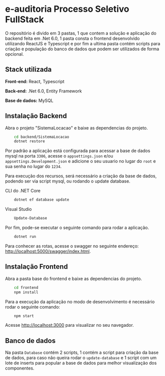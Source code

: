 # e-auditoria Processo Seletivo FullStack

O repositório é divido em 3 pastas, 1 que contem a solução e aplicação do backend feita em .Net 6.0, 1 pasta consta o frontend desenvolvido utilizando ReactJS e Typescript e por fim a ultima pasta contém scripts para criação e população do banco de dados que podem ser utilizados de forma opcional.

## Stack utilizada

**Front-end:** React, Typescript

**Back-end:** .Net 6.0, Entity Framework

**Base de dados:** MySQL

## Instalação Backend

Abra o projeto "SistemaLocacao" e baixe as dependencias do projeto.

```bash
    cd backend/SistemaLocacao
    dotnet restore
```

Por padrão a aplicação está configurada para acessar a base de dados mysql na porta `3306`, acesse o `appsettings.json` e/ou `appsettings.Development.json` e adicione o seu usuario no lugar do `root` e sua senha no lugar do `1234`.

Para execução dos recursos, será necessário a criação da base de dados, podendo ser via script mysql, ou rodando o update database.

CLI do .NET Core

```bash
    dotnet ef database update
```

Visual Studio

```bash
    Update-Database
```

Por fim, pode-se executar o seguinte comando para rodar a aplicação.

```bash
    dotnet run
```

Para conhecer as rotas, acesse o swagger no seguinte endereço: [http://localhost:5000/swagger/index.html](http://localhost:5000/swagger/index.html).

## Instalação Frontend

Abra a pasta base do frontend e baixe as dependencias do projeto.

```bash
    cd frontend
    npm install
```

Para a execução da aplicação no modo de desenvolvimento é necessário rodar o seguinte comando:

```bash
    npm start
```

Acesse [http://localhost:3000](http://localhost:3000) para visualizar no seu navegador.

## Banco de dados

Na pasta `Database` contém 2 scripts, 1 contém a script para criação da base de dados, para caso não queira rodar o `update-database` e 1 script com um lote de inserts para popular a base de dados para melhor visualização dos componentes.

